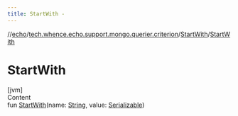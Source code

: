 ```yaml
---
title: StartWith -
---
```

//[echo](../../index.md)/[tech.whence.echo.support.mongo.querier.criterion](../index.md)/[StartWith](index.md)/[StartWith](-start-with.md)



# StartWith  
[jvm]  
Content  
fun [StartWith](-start-with.md)(name: [String](https://kotlinlang.org/api/latest/jvm/stdlib/kotlin/-string/index.html), value: [Serializable](https://docs.oracle.com/javase/8/docs/api/java/io/Serializable.html))  



